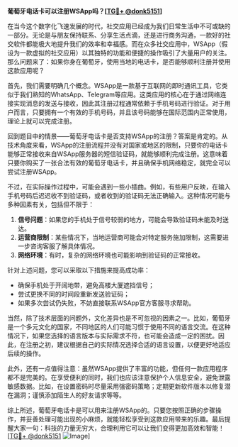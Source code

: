 **葡萄牙电话卡可以注册WSApp吗？[[TG💪+ @donk5151](https://t.me/s/donk5151)]**

在当今这个数字化飞速发展的时代，社交应用已经成为我们日常生活中不可或缺的一部分。无论是与朋友保持联系、分享生活点滴，还是进行商务沟通，一款好的社交软件都能极大地提升我们的效率和幸福感。而在众多社交应用中，WSApp（假设为一款虚拟的社交应用）以其独特的功能和便捷的操作吸引了大量用户的关注。那么问题来了：如果你身在葡萄牙，使用当地的电话卡，是否能够顺利注册并使用这款应用呢？

首先，我们需要明确几个概念。WSApp是一款基于互联网的即时通讯工具，它类似于我们熟知的WhatsApp、Telegram等应用。这类应用的核心在于通过网络连接实现消息的发送与接收，因此其注册过程通常依赖于手机号码进行验证。对于用户而言，只要拥有一个有效的手机号码，并且该号码能够在国际范围内正常使用，理论上就可以完成注册。

回到题目中的情景——葡萄牙电话卡是否支持WSApp的注册？答案是肯定的。从技术角度来看，WSApp的注册流程并没有对国家或地区的限制，只要你的电话卡能够正常接收来自WSApp服务器的短信验证码，就能够顺利完成注册。这意味着只要你购买了一张合法有效的葡萄牙电话卡，并且确保手机网络稳定，就完全可以尝试注册WSApp。

不过，在实际操作过程中，可能会遇到一些小插曲。例如，有些用户反映，在输入手机号码后迟迟收不到验证码，或者收到的验证码无法正确输入。这种情况可能与多种因素有关，包括但不限于：

1. **信号问题**：如果您的手机处于信号较弱的地方，可能会导致验证码未能及时送达。
2. **运营商限制**：某些情况下，当地运营商可能会对特定服务施加限制，这需要进一步咨询客服了解具体情况。
3. **网络环境**：有时，复杂的网络环境也可能影响到验证码的正常接收。

针对上述问题，您可以采取以下措施来提高成功率：

- 确保手机处于开阔地带，避免高楼大厦遮挡信号；
- 尝试更换不同的时间段重新发送验证码；
- 如果多次尝试仍失败，不妨直接联系WSApp官方客服寻求帮助。

当然，除了技术层面的问题外，文化差异也是不可忽视的因素之一。比如，葡萄牙是一个多元文化的国家，不同地区的人们可能习惯于使用不同的语言交流。在这种情况下，如果您选择的语言版本与实际需求不符，也可能会造成一定的困扰。因此，在注册之初，建议根据自己的实际情况选择合适的语言设置，以便更好地适应后续的操作。

此外，还有一点值得注意：虽然WSApp提供了丰富的功能，但任何一款应用程序都不是完美的。在享受便利的同时，我们也应该注意保护个人信息安全，避免泄露敏感数据。比如，在设置密码时尽量采用强密码策略；定期更新软件版本以修复潜在漏洞；谨慎添加陌生人的好友请求等等。

综上所述，葡萄牙电话卡是可以用来注册WSApp的。只要您按照正确的步骤操作，并妥善处理可能出现的小麻烦，就能轻松享受到这款应用带来的乐趣。最后提醒大家一句：科技的力量无穷大，合理利用它可以让我们变得更加高效和智能！[[TG💪+ @donk5151](https://t.me/s/donk5151) ![Image](https://i.postimg.cc/rwNCRYN7/Snipaste-2025-04-30-17-27-05.png)]